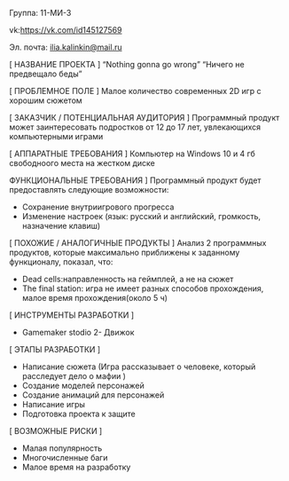 Группа: 11-МИ-3

vk:https://vk.com/id145127569

Эл. почта: ilia.kalinkin@mail.ru

[ НАЗВАНИЕ ПРОЕКТА ] 
“Nothing gonna go wrong” 
“Ничего не предвещало беды” 

[ ПРОБЛЕМНОЕ ПОЛЕ ] 
Малое количество современных 2D игр с хорошим сюжетом

[ ЗАКАЗЧИК / ПОТЕНЦИАЛЬНАЯ АУДИТОРИЯ ] 
Программный продукт может заинтересовать подростков от 12 до 17 лет, увлекающихся компьютерными играми

[ АППАРАТНЫЕ ТРЕБОВАНИЯ ] 
Компьютер на Windows 10 и 4 гб свободноого места на жестком диске

ФУНКЦИОНАЛЬНЫЕ ТРЕБОВАНИЯ ] 
Программный продукт будет предоставлять следующие возможности: 
* Сохранение внутриигрового прогресса
* Изменение настроек (язык: русский и английский, громкость, назначение клавиш)

[ ПОХОЖИЕ / АНАЛОГИЧНЫЕ ПРОДУКТЫ ] 
Анализ 2 программных продуктов, которые максимально приближены к заданному функционалу, показал, что: 
* Dead cells:направленность на геймплей, а не на сюжет 
* The final station: игра не имеет разных способов прохождения, малое время прохождения(около 5 ч) 

[ ИНСТРУМЕНТЫ РАЗРАБОТКИ ] 
* Gamemaker stodio 2- Движок

[ ЭТАПЫ РАЗРАБОТКИ ] 
* Написание сюжета (Игра рассказывает о человеке, который расследует дело о мафии )
* Создание моделей персонажей 
* Создание анимаций для персонажей 
* Написание игры 
* Подготовка проекта к защите 

[ ВОЗМОЖНЫЕ РИСКИ ] 
* Малая популярность 
* Многочисленные баги 
* Малое время на разработку
